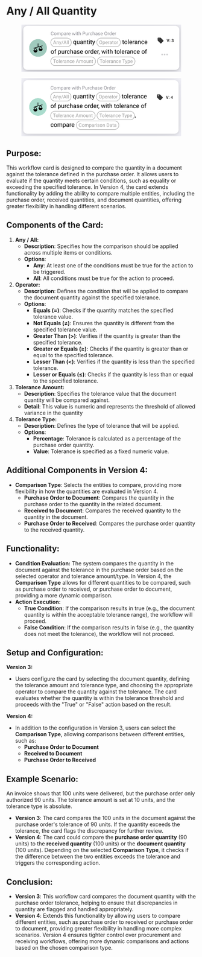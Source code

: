 # Any / All Quantity

<figure><img src="../../../../.gitbook/assets/image (269).png" alt="" width="563"><figcaption></figcaption></figure>

<figure><img src="../../../../.gitbook/assets/image (270).png" alt="" width="563"><figcaption></figcaption></figure>

## **Purpose:**

This workflow card is designed to compare the quantity in a document against the tolerance defined in the purchase order. It allows users to evaluate if the quantity meets certain conditions, such as equality or exceeding the specified tolerance. In Version 4, the card extends functionality by adding the ability to compare multiple entities, including the purchase order, received quantities, and document quantities, offering greater flexibility in handling different scenarios.

## **Components of the Card:**

1. **Any / All:**
   * **Description**: Specifies how the comparison should be applied across multiple items or conditions.
   * **Options**:
     * **Any**: At least one of the conditions must be true for the action to be triggered.
     * **All**: All conditions must be true for the action to proceed.
2. **Operator:**
   * **Description**: Defines the condition that will be applied to compare the document quantity against the specified tolerance.
   * **Options**:
     * **Equals (=)**: Checks if the quantity matches the specified tolerance value.
     * **Not Equals (≠)**: Ensures the quantity is different from the specified tolerance value.
     * **Greater Than (>)**: Verifies if the quantity is greater than the specified tolerance.
     * **Greater or Equals (≥)**: Checks if the quantity is greater than or equal to the specified tolerance.
     * **Lesser Than (<)**: Verifies if the quantity is less than the specified tolerance.
     * **Lesser or Equals (≤)**: Checks if the quantity is less than or equal to the specified tolerance.
3. **Tolerance Amount:**
   * **Description**: Specifies the tolerance value that the document quantity will be compared against.
   * **Detail**: This value is numeric and represents the threshold of allowed variance in the quantity
4. **Tolerance Type:**
   * **Description**: Defines the type of tolerance that will be applied.
   * **Options**:
     * **Percentage**: Tolerance is calculated as a percentage of the purchase order quantity.
     * **Value**: Tolerance is specified as a fixed numeric value.

## **Additional Components in Version 4:**

* **Comparison Type**: Selects the entities to compare, providing more flexibility in how the quantities are evaluated in Version 4.
  * **Purchase Order to Document**: Compares the quantity in the purchase order to the quantity in the related document.
  * **Received to Document**: Compares the received quantity to the quantity in the document.
  * **Purchase Order to Received**: Compares the purchase order quantity to the received quantity.

## **Functionality:**

* **Condition Evaluation:** The system compares the quantity in the document against the tolerance in the purchase order based on the selected operator and tolerance amount/type. In Version 4, the **Comparison Type** allows for different quantities to be compared, such as purchase order to received, or purchase order to document, providing a more dynamic comparison.
* **Action Execution:**
  * **True Condition**: If the comparison results in true (e.g., the document quantity is within the acceptable tolerance range), the workflow will proceed.
  * **False Condition**: If the comparison results in false (e.g., the quantity does not meet the tolerance), the workflow will not proceed.

## **Setup and Configuration:**

**Version 3:**

* Users configure the card by selecting the document quantity, defining the tolerance amount and tolerance type, and choosing the appropriate operator to compare the quantity against the tolerance. The card evaluates whether the quantity is within the tolerance threshold and proceeds with the "True" or "False" action based on the result.

**Version 4:**

* In addition to the configuration in Version 3, users can select the **Comparison Type**, allowing comparisons between different entities, such as:
  * **Purchase Order to Document**
  * **Received to Document**
  * **Purchase Order to Received**

## **Example Scenario:**

An invoice shows that 100 units were delivered, but the purchase order only authorized 90 units. The tolerance amount is set at 10 units, and the tolerance type is absolute.

* **Version 3**: The card compares the 100 units in the document against the purchase order's tolerance of 90 units. If the quantity exceeds the tolerance, the card flags the discrepancy for further review.
* **Version 4**: The card could compare the **purchase order quantity** (90 units) to the **received quantity** (100 units) or the **document quantity** (100 units). Depending on the selected **Comparison Type**, it checks if the difference between the two entities exceeds the tolerance and triggers the corresponding action.

## **Conclusion:**

* **Version 3**: This workflow card compares the document quantity with the purchase order tolerance, helping to ensure that discrepancies in quantity are flagged and handled appropriately.
* **Version 4**: Extends this functionality by allowing users to compare different entities, such as purchase order to received or purchase order to document, providing greater flexibility in handling more complex scenarios. Version 4 ensures tighter control over procurement and receiving workflows, offering more dynamic comparisons and actions based on the chosen comparison type.
